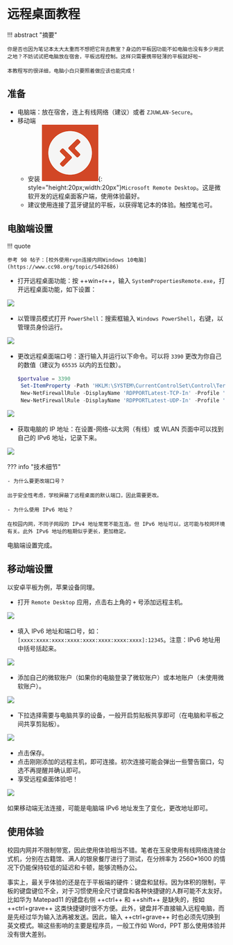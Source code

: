 # 远程桌面教程

<!-- prettier-ignore-start -->
!!! abstract "摘要"
    
    你是否也因为笔记本太大太重而不想把它背去教室？身边的平板因功能不如电脑也没有多少用武之地？不妨试试把电脑放在宿舍，平板远程控制。这样只需要携带轻薄的平板就好啦~

    本教程写的很详细，电脑小白只要照着做应该也能完成！
<!-- prettier-ignore-end -->

## 准备

- 电脑端：放在宿舍，连上有线网络（建议）或者 `ZJUWLAN-Secure`。
- 移动端
    - 安装 ![](assets/images.png){: style="height:20px;width:20px"}`Microsoft Remote Desktop`。这是微软开发的远程桌面客户端，使用体验最好。
    - 建议使用连接了蓝牙键鼠的平板，以获得笔记本的体验。触控笔也可。

## 电脑端设置

<!-- prettier-ignore-start -->
!!! quote
    
    参考 98 帖子：[校外使用rvpn连接内网Windows 10电脑](https://www.cc98.org/topic/5482686)
<!-- prettier-ignore-end -->

- 打开远程桌面功能：按 ++win+r++，输入 `SystemPropertiesRemote.exe`，打开远程桌面功能，如下设置：

![](assets/Screenshot%202023-02-14%20132711.png)

- 以管理员模式打开 `PowerShell`：搜索框输入 `Windows PowerShell`，右键，以管理员身份运行。

![](assets/Screenshot%202023-02-14%20132048.png)

- 更改远程桌面端口号：逐行输入并运行以下命令。可以将 `3390` 更改为你自己的数值（建议为 `65535` 以内的五位数）。

   ```powershell
   $portvalue = 3390
    Set-ItemProperty -Path 'HKLM:\SYSTEM\CurrentControlSet\Control\Terminal Server\WinStations\RDP-Tcp' -name "PortNumber" -Value $portvalue 
    New-NetFirewallRule -DisplayName 'RDPPORTLatest-TCP-In' -Profile 'Public' -Direction Inbound -Action Allow -Protocol TCP -LocalPort $portvalue 
    New-NetFirewallRule -DisplayName 'RDPPORTLatest-UDP-In' -Profile 'Public' -Direction Inbound -Action Allow -Protocol UDP -LocalPort $portvalue 
    ```

![](assets/Screenshot%202023-02-14%20132405.png)

- 获取电脑的 IP 地址：在设置-网络-以太网（有线）或 WLAN 页面中可以找到自己的 IPv6 地址，记录下来。

![](assets/Screenshot%202023-02-14%20132712.png)

<!-- prettier-ignore-start -->
??? info "技术细节"
    
    - 为什么要更改端口号？

    出于安全性考虑，学校屏蔽了远程桌面的默认端口，因此需要更改。

    - 为什么使用 IPv6 地址？

    在校园内网，不同子网段的 IPv4 地址常常不能互连。但 IPv6 地址可以，这可能与校网环境有关。此外 IPv6 地址的租期似乎更长，更加稳定。
<!-- prettier-ignore-end -->


电脑端设置完成。

## 移动端设置

以安卓平板为例，苹果设备同理。

- 打开 `Remote Desktop` 应用，点击右上角的 `+` 号添加远程主机。

![](assets/Screenshot_20230214_133408.jpg)

- 填入 IPv6 地址和端口号，如：`[xxxx:xxxx:xxxx:xxxx:xxxx:xxxx:xxxx:xxxx]:12345`。注意：IPv6 地址用中括号括起来。

![](assets/Screenshot_20230214_133612_com.microsoft.rdc.andr.jpg)

- 添加自己的微软账户（如果你的电脑登录了微软账户）或本地账户（未使用微软账户）。

![](assets/Screenshot_20230214_133620_com.microsoft.rdc.andr.jpg)

- 下拉选择需要与电脑共享的设备，一般开启剪贴板共享即可（在电脑和平板之间共享剪贴板）。

![](assets/Screenshot_20230214_133634_com.microsoft.rdc.andr.jpg)

- 点击保存。
- 点击刚刚添加的远程主机，即可连接。初次连接可能会弹出一些警告窗口，勾选不再提醒并确认即可。
- 享受远程桌面体验吧！

![](assets/IMG_20230214_134627.jpg)

如果移动端无法连接，可能是电脑端 IPv6 地址发生了变化，更改地址即可。

## 使用体验

校园内网并不限制带宽，因此使用体验相当不错。笔者在玉泉使用有线网络连接台式机，分别在古籍馆、满人的银泉餐厅进行了测试，在分辨率为 2560*1600 的情况下仍能保持较低的延迟和卡顿，能够流畅办公。

事实上，最关乎体验的还是在于平板端的硬件：键盘和鼠标。因为体积的限制，平板的键盘键位不全，对于习惯使用全尺寸键盘和各种快捷键的人群可能不太友好。比如华为 Matepad11 的键盘右侧 ++ctrl++ 和 ++shift++ 是缺失的，按如 ++ctrl+grave++ 这类快捷键时很不方便。此外，键盘并不直接输入远程电脑，而是先经过华为输入法再被发送。因此，输入 ++ctrl+grave++ 时也必须先切换到英文模式。嘛这些影响的主要是程序员，一般工作如 Word，PPT 那么使用体验并没有很大差别。